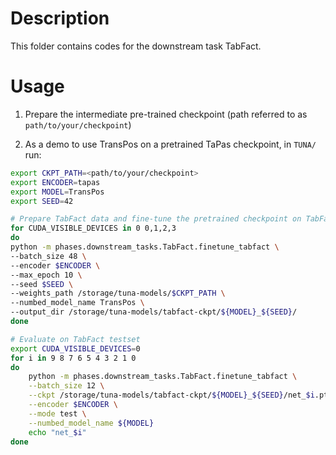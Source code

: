 # Description 

This folder contains codes for the downstream task TabFact.

# Usage
1. Prepare the intermediate pre-trained checkpoint (path referred to as `path/to/your/checkpoint`) 


2. As a demo to use TransPos on a pretrained TaPas checkpoint, in `TUNA/` run:

```bash
export CKPT_PATH=<path/to/your/checkpoint>
export ENCODER=tapas
export MODEL=TransPos
export SEED=42

# Prepare TabFact data and fine-tune the pretrained checkpoint on TabFact data
for CUDA_VISIBLE_DEVICES in 0 0,1,2,3
do
python -m phases.downstream_tasks.TabFact.finetune_tabfact \
--batch_size 48 \
--encoder $ENCODER \
--max_epoch 10 \
--seed $SEED \
--weights_path /storage/tuna-models/$CKPT_PATH \
--numbed_model_name TransPos \
--output_dir /storage/tuna-models/tabfact-ckpt/${MODEL}_${SEED}/
done

# Evaluate on TabFact testset
export CUDA_VISIBLE_DEVICES=0
for i in 9 8 7 6 5 4 3 2 1 0
do
    python -m phases.downstream_tasks.TabFact.finetune_tabfact \
    --batch_size 12 \
    --ckpt /storage/tuna-models/tabfact-ckpt/${MODEL}_${SEED}/net_$i.pt \
    --encoder $ENCODER \
    --mode test \
    --numbed_model_name ${MODEL}
    echo "net_$i"
done



